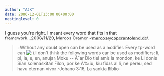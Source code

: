 ```yaml
---
author: "AJK"
date: 2006-12-01T13:00:00+00:00
nestinglevel: 0
---
```

I guess you're right. I meant every word that fits in that framework...2006/11/29, Marcos Cramer <[marcos@esperantoland.de](mailto://marcos@esperantoland.de)\
>: 
> Without any doubt open can be used as a modifier. Every tp-word can ![:)](images/smilies/icon_e_smile.gif "Smile").I don't think the following words can be used as modifiers: li, pi, la, e, en, anujan Moku --
 Äˆar Dio tiel amis la mondon, ke Li donis Sian solenaskitan Filon, por ke Ä‰iu, kiu fidas al li, ne pereu, sed havu eternan vivon.-Johano 3:16, La sankta Biblio-